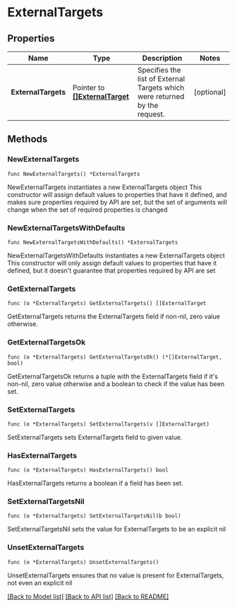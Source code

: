# ExternalTargets

## Properties

Name | Type | Description | Notes
------------ | ------------- | ------------- | -------------
**ExternalTargets** | Pointer to [**[]ExternalTarget**](ExternalTarget.md) | Specifies the list of External Targets which were returned by the request. | [optional] 

## Methods

### NewExternalTargets

`func NewExternalTargets() *ExternalTargets`

NewExternalTargets instantiates a new ExternalTargets object
This constructor will assign default values to properties that have it defined,
and makes sure properties required by API are set, but the set of arguments
will change when the set of required properties is changed

### NewExternalTargetsWithDefaults

`func NewExternalTargetsWithDefaults() *ExternalTargets`

NewExternalTargetsWithDefaults instantiates a new ExternalTargets object
This constructor will only assign default values to properties that have it defined,
but it doesn't guarantee that properties required by API are set

### GetExternalTargets

`func (o *ExternalTargets) GetExternalTargets() []ExternalTarget`

GetExternalTargets returns the ExternalTargets field if non-nil, zero value otherwise.

### GetExternalTargetsOk

`func (o *ExternalTargets) GetExternalTargetsOk() (*[]ExternalTarget, bool)`

GetExternalTargetsOk returns a tuple with the ExternalTargets field if it's non-nil, zero value otherwise
and a boolean to check if the value has been set.

### SetExternalTargets

`func (o *ExternalTargets) SetExternalTargets(v []ExternalTarget)`

SetExternalTargets sets ExternalTargets field to given value.

### HasExternalTargets

`func (o *ExternalTargets) HasExternalTargets() bool`

HasExternalTargets returns a boolean if a field has been set.

### SetExternalTargetsNil

`func (o *ExternalTargets) SetExternalTargetsNil(b bool)`

 SetExternalTargetsNil sets the value for ExternalTargets to be an explicit nil

### UnsetExternalTargets
`func (o *ExternalTargets) UnsetExternalTargets()`

UnsetExternalTargets ensures that no value is present for ExternalTargets, not even an explicit nil

[[Back to Model list]](../README.md#documentation-for-models) [[Back to API list]](../README.md#documentation-for-api-endpoints) [[Back to README]](../README.md)


